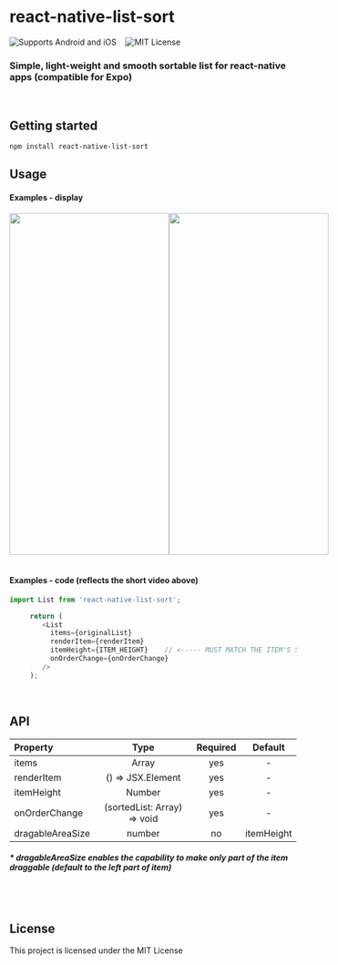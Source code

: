 # react-native-list-sort
![Supports Android and iOS](https://img.shields.io/badge/platforms-android%20|%20ios-blue.svg) &nbsp;&nbsp;
![MIT License](https://img.shields.io/npm/l/react-native-range-slider-expo?color=red)
### Simple, light-weight and smooth sortable list for react-native apps (compatible for Expo)
<br/>

## Getting started
`npm install react-native-list-sort`
<br/>

## Usage
#### Examples - display

<div style="display:flex;flex-direction:row">
  <img src="https://user-images.githubusercontent.com/37651196/137318224-5b68ad4b-7ff1-4a90-b36e-d19fc9154991.gif" height="600" width="280" />
  <img src="https://user-images.githubusercontent.com/37651196/137317349-41695ec8-0152-4f73-bc4f-bbb05413768f.gif" height="600" width="280" />
</div>
<br/>

#### Examples - code (reflects the short video above)


```javascript
import List from 'react-native-list-sort';
```
```javascript
     return (
        <List
          items={originalList}
          renderItem={renderItem}
          itemHeight={ITEM_HEIGHT}    // <----- MUST MATCH THE ITEM'S STYLE HEIGHT
          onOrderChange={onOrderChange}
        />
     );
```

<br/>

## API
| Property | Type | Required | Default |
| :---     |:----:|  :-----: | :-----: | 
| items | Array | yes | - |
| renderItem | () => JSX.Element | yes | - |
| itemHeight | Number | yes | - |
| onOrderChange | (sortedList: Array) => void | yes | - |
| dragableAreaSize | number | no | itemHeight |

##### * dragableAreaSize enables the capability to make only part of the item draggable (default to the left part of item)

<br/><br/>

## License
This project is licensed under the MIT License
